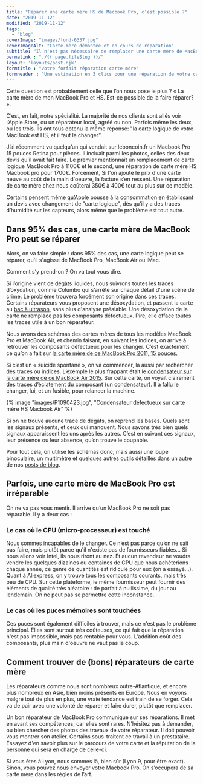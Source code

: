 ```yaml
---
title: "Réparer une carte mère HS de Macbook Pro, c’est possible ?"
date: "2019-11-12"
modified: "2019-11-12"
tags:  
  - "blog"
coverImage: "images/fond-6337.jpg"
coverImageAlt: "Carte-mère démontée et en cours de réparation"
subtitle: "Il n'est pas nécessaire de remplacer une carte mère de MacBook Pro ou MacBook Air. Dans 95% des cas, elle est réparable, et nous vous expliquons comment."
permalink : "./{{ page.fileSlug }}/"
layout: 'layouts/post.njk'
formtitle : "Votre forfait réparation carte-mère"
formheader : "Une estimation en 3 clics pour une réparation de votre carte-mère. L'envoi, la réparation, le retour et la garantie sont inclus."
---
```


Cette question est probablement celle que l’on nous pose le plus ? « La carte mère de mon MacBook Pro et HS. Est-ce possible de la faire réparer? ».

C’est, en fait, notre spécialité. La majorité de nos clients sont allés voir l’Apple Store, ou un réparateur local, agréé ou non. Parfois même les deux, ou les trois. Ils ont tous obtenu la même réponse: "la carte logique de votre MacBook est HS, et il faut la changer".

J’ai récemment vu quelqu’un qui vendait sur leboncoin.fr un Macbook Pro 15 pouces Retina pour pièces. Il incluait parmi les photos, celles des deux devis qu’il avait fait faire. Le premier mentionnait un remplacement de carte logique MacBook Pro à 1100€ et le second, une réparation de carte mère HS Macbook pro pour 1700€. Forcément, Si l'on ajoute le prix d'une carte neuve au coût de la main d'oeuvre, la facture s’en ressent. Une réparation de carte mère chez nous coûterai 350€ à 400€ tout au plus sur ce modèle.

Certains pensent même qu’Apple pousse à la consommation en établissant un devis avec changement de "carte logique", dès qu’il y a des traces d’humidité sur les capteurs, alors même que le problème est tout autre.

## Dans 95% des cas, une carte mère de MacBook Pro peut se réparer

Alors, on va faire simple : dans 95% des cas, une carte logique peut se réparer, qu'il s'agisse de MacBook Pro, MacBook Air ou iMac.

Comment s’y prend-on ? On va tout vous dire.

Si l’origine vient de dégâts liquides, nous suivrons toutes les traces d’oxydation, comme Columbo qui s’arrête sur chaque détail d'une scène de crime. Le problème trouvera forcément son origine dans ces traces. Certains réparateurs vous proposent une désoxydation, et passent la carte au [bac à ultrason](https://www.6337.fr/le-bac-ultrason-outil-essentiel-pour-reparer-une-carte-mere/), sans plus d'analyse préalable. Une désoxydation de la carte ne remplace pas les composants défectueux. Pire, elle efface toutes les traces utile à un bon réparateur.

Nous avons des schémas des cartes mères de tous les modèles MacBook Pro et MacBook Air, et chemin faisant, en suivant les indices, on arrive à retrouver les composants défectueux pour les changer. C’est exactement ce qu’on a fait sur [la carte mère de ce MacBook Pro 2011, 15 pouces.](https://www.6337.fr/liquide-renverse-sur-macbook-pro-15-2012/)

Si c’est un « suicide spontané », on va commencer, là aussi par rechercher des traces ou indices. L’exemple le plus frappant était le [condensateur sur la carte mère de ce MacBook Air 2015](https://www.6337.fr/macbook-air-2015-qui-ne-sallume-plus-la-solution-est-parfois-evidente/). Sur cette carte, on voyait clairement des traces d’éclatement du composant (un condensateur). Il a fallu le changer, lui, et un fusible, pour relancer la machine.

{% image "images/P1090423.jpg", "Condensateur défectueux sur carte mère HS Macbook Air" %}

Si on ne trouve aucune trace de dégâts, on reprend les bases. Quels sont les signaux présents, et ceux qui manquent. Nous savons très bien quels signaux apparaissent les uns après les autres. C’est en suivant ces signaux, leur présence ou leur absence, qu’on trouve le coupable.

Pour tout cela, on utilise les schémas donc, mais aussi une loupe binoculaire, un multimètre et quelques autres outils détaillés dans un autre de nos [posts de blog](https://www.6337.fr/carte-mere-macbook-pro-les-outils-indispensables-pour-les-reparer/).

## Parfois, une carte mère de MacBook Pro est irréparable

On ne va pas vous mentir. Il arrive qu’un MacBook Pro ne soit pas réparable. Il y a deux cas : 

### Le cas où le CPU (micro-processeur) est touché

Nous sommes incapables de le changer. Ce n’est pas parce qu’on ne sait pas faire, mais plutôt parce qu'il n'existe pas de fournisseurs fiables... Si nous allons voir Intel, ils nous riront au nez. Et aucun revendeur ne voudra vendre les quelques dizaines ou centaines de CPU que nous achèterions chaque année, ce genre de quantités est ridicule pour eux (on a essayé…). Quant à Aliexpress, on y trouve tous les composants courants, mais très peu de CPU. Sur cette plateforme, le même fournisseur peut fournir des éléments de qualité très aléatoire : de parfait à nullissime, du jour au lendemain. On ne peut pas se permettre cette inconstance.

### Le cas où les puces mémoires sont touchées

Ces puces sont également difficiles à trouver, mais ce n'est pas le problème principal. Elles sont surtout très coûteuses, ce qui fait que la réparation n'est pas impossible, mais pas rentable pour vous. L'addition coût des composants, plus main d'oeuvre ne vaut pas le coup.

## Comment trouver de (bons) réparateurs de carte mère

Les réparateurs comme nous sont nombreux outre-Atlantique, et encore plus nombreux en Asie, bien moins présents en Europe. Nous en voyons malgré tout de plus en plus, une vraie tendance est train de se forger. Cela va de pair avec une volonté de réparer et faire durer, plutôt que remplacer.

Un bon réparateur de MacBook Pro communique sur ses réparations. Il met en avant ses compétences, car elles sont rares. N’hésitez pas à demander, ou bien chercher des photos des travaux de votre réparateur. Il doit pouvoir vous montrer son atelier. Certains sous-traitent ce travail à un prestataire. Essayez d'en savoir plus sur le parcours de votre carte et la réputation de la personne qui sera en charge de celle-ci.

Si vous êtes à Lyon, nous sommes là, bien sûr (Lyon 9, pour être exact). Sinon, vous pouvez nous envoyer votre Macbook Pro. On s’occupera de sa carte mère dans les règles de l’art.
